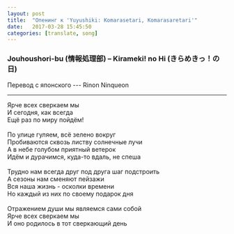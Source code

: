 ```yaml
---
layout: post
title:  "Опенинг к 'Yuyushiki: Komarasetari, Komarasaretari'"
date:   2017-03-28 15:45:50
categories: [translate, song]
---
```


<div class="modal fade" id="myModal" tabindex="-1" role="dialog" aria-labelledby="myModalLabel" aria-hidden="true">
      <div class="modal-dialog">
        <div class="modal-content">
		<center>
          <div class="modal-body">               
          </div>
		</center>
        </div><!-- /.modal-content -->
      </div><!-- /.modal-dialog -->
    </div><!-- /.modal -->

<div class="thumbnails">
</div>

### Jouhoushori-bu (情報処理部) &ndash; Kirameki! no Hi (きらめきっ！の日)

Перевод с японского --- Rinon Ninqueon<br>
<hr>
Ярче всех сверкаем мы<br>
И сегодня, как всегда<br>
Ещё раз по миру пойдём!<br>
<br>
По улице гуляем, всё зелено вокруг<br>
Пробиваются сквозь листву солнечные лучи<br>
А в небе голубом приятный ветерок<br>
Идём и дурачимся, куда-то вдаль, не спеша<br>
<br>
Трудно нам всегда друг под друга шаг подстроить<br>
А сезоны нам сменяют пейзажи<br>
Вся наша жизнь - осколки времени<br>
Но каждый из них по своему подарок дня<br>
<br>
Отражением души мы являемся сами собой<br>
Ярче всех сверкаем мы<br>
И оно родилось в тот сверкающий день<br>
<br><br><br><br><br>